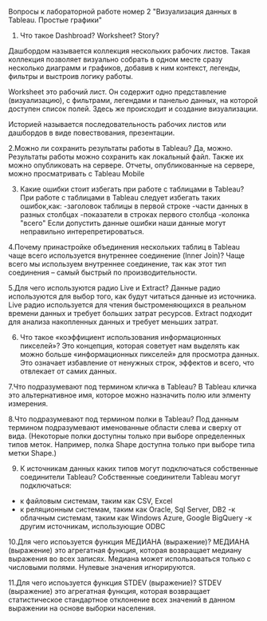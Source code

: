 Вопросы к лабораторной работе номер 2 "Визуализация данных в Tableau. Простые графики"

1. Что такое Dashbroad? Worksheet? Story?

Дашбордом называется коллекция нескольких рабочих листов. Такая коллекция
позволяет визуально собрать в одном месте сразу несколько диаграмм и графиков,
добавив к ним контекст, легенды, фильтры и выстроив логику работы.

Worksheet это рабочий лист. Он содержит одно представление (визуализацию), 
с фильтрами, легендами и панелью данных, на которой доступен список полей. 
Здесь же происходит и создание визуализации.

Историей называется последовательность рабочих листов или дашбордов в виде повествования, презентации.

2.Можно ли сохранить результаты работы в Tableau?
Да, можно. Результаты работы можно сохранить как локальный файл. Также их можно опубликовать на сервере.
Отчеты, опубликованные на сервере, можно просматривать с Tableau Mobile

3. Какие ошибки стоит избегать при работе с таблицами в  Tableau?
При работе с таблицами в  Tableau следует избегать таких ошибок,как:
-заголовок таблицы в первой строке
-части данных в разных столбцах
-показатели в строках первого столбца
-колонка "всего"
Если допустить данные ошибки наши данные могут неправильно интерепретироваться.

4.Почему принастройке объединения нескольких таблиц в Tableau чаще всего используется внутреннее соединение (Inner Join)?
Чаще всего мы используем внутреннее соединение, так как этот тип соединения – самый быстрый по производительности.

5.Для чего используются радио Live и Extract?
Данные радио используются для выбор того, как будут читаться данные из источника.
Live радио используется  для чтения быстроменяющихся в реальном времени данных и требует больших затрат ресурсов.
Extract подходит для анализа накопленных данных и требует меньших затрат.

6. Что такое «коэффициент использования информационных пикселей»?
Это концепция, которая советует нам выделять как можно больше «информационных пикселей» для просмотра данных. 
Это означает избавление от ненужных строк, эффектов и всего, что отвлекает от самих данных.

7.Что подразумевают под термином кличка в Tableau?
В Tableau кличка это альтернативное имя, которое можно назначить полю или элменту измерения.

8.Что подразумевают под термином полки в Tableau?
Под данным термином подразумевают именованные области слева и сверху от вида.
(Некоторые полки доступны только при выборе определенных типов меток. 
Например, полка Shape доступна только при выборе типа метки Shape.)

9. К источникам данных каких типов могут подключаться собственные соединители Tableau?
Собственные соединители Tableau могут подключаться:
- к файловым системам, таким как CSV, Excel
- к реляционным системам, таким как Oracle, Sql Server, DB2
-к облачным системам, таким как Windows Azure, Google BigQuery 
-к другим источникам, использующие ODBC

10.Для чего испоьзуется функция МЕДИАНА (выражение)? МЕДИАНА (выражение) это агрегатная функция, которая возвращает медиану выражения во всех записях.
 Медиана может использоваться только с числовыми полями. Нулевые значения игнорируются.

11.Для чего испоьзуется функция STDEV (выражение)? STDEV (выражение) это агрегатная функция, которая возвращает статистическое стандартное отклонение 
всех значений в данном выражении на основе выборки населения.
